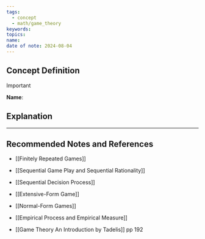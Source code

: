 ```yaml
---
tags:
  - concept
  - math/game_theory
keywords: 
topics: 
name: 
date of note: 2024-08-04
---
```


## Concept Definition

>[!important]
>**Name**: 



## Explanation





-----------
##  Recommended Notes and References

- [[Finitely Repeated Games]]


- [[Sequential Game Play and Sequential Rationality]]
- [[Sequential Decision Process]]
- [[Extensive-Form Game]]
- [[Normal-Form Games]]

- [[Empirical Process and Empirical Measure]]


- [[Game Theory An Introduction by Tadelis]] pp 192